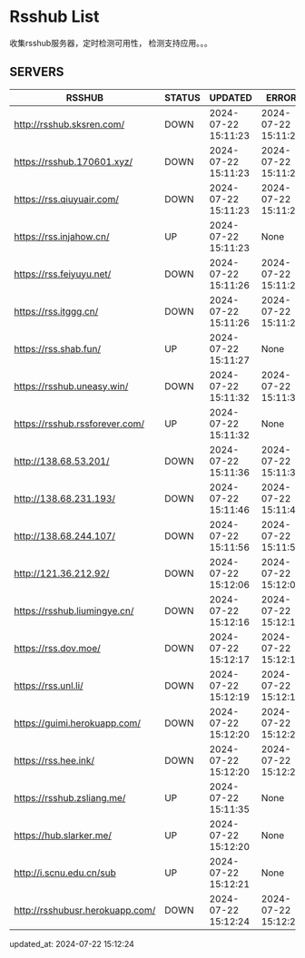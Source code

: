# Rsshub List

收集rsshub服务器，定时检测可用性， 检测支持应用。。。


## SERVERS

|  RSSHUB   | STATUS  | UPDATED  | ERROR  | TWITTER |  
|  ----  | ----  | ----  | ----  | ---- |  
| http://rsshub.sksren.com/ | DOWN | 2024-07-22 15:11:23 | 2024-07-22 15:11:23 |  
| https://rsshub.170601.xyz/ | DOWN | 2024-07-22 15:11:23 | 2024-07-22 15:11:23 |  
| https://rss.qiuyuair.com/ | DOWN | 2024-07-22 15:11:23 | 2024-07-22 15:11:23 |  
| https://rss.injahow.cn/ | UP | 2024-07-22 15:11:23 | None ||  
| https://rss.feiyuyu.net/ | DOWN | 2024-07-22 15:11:26 | 2024-07-22 15:11:26 |  
| https://rss.itggg.cn/ | DOWN | 2024-07-22 15:11:26 | 2024-07-22 15:11:26 |  
| https://rss.shab.fun/ | UP | 2024-07-22 15:11:27 | None ||  
| https://rsshub.uneasy.win/ | DOWN | 2024-07-22 15:11:32 | 2024-07-22 15:11:32 |  
| https://rsshub.rssforever.com/ | UP | 2024-07-22 15:11:32 | None ||  
| http://138.68.53.201/ | DOWN | 2024-07-22 15:11:36 | 2024-07-22 15:11:36 |  
| http://138.68.231.193/ | DOWN | 2024-07-22 15:11:46 | 2024-07-22 15:11:46 |  
| http://138.68.244.107/ | DOWN | 2024-07-22 15:11:56 | 2024-07-22 15:11:56 |  
| http://121.36.212.92/ | DOWN | 2024-07-22 15:12:06 | 2024-07-22 15:12:06 |  
| https://rsshub.liumingye.cn/ | DOWN | 2024-07-22 15:12:16 | 2024-07-22 15:12:16 |  
| https://rss.dov.moe/ | DOWN | 2024-07-22 15:12:17 | 2024-07-22 15:12:17 |  
| https://rss.unl.li/ | DOWN | 2024-07-22 15:12:19 | 2024-07-22 15:12:19 |  
| https://guimi.herokuapp.com/ | DOWN | 2024-07-22 15:12:20 | 2024-07-22 15:12:20 |  
| https://rss.hee.ink/ | DOWN | 2024-07-22 15:12:20 | 2024-07-22 15:12:20 |  
| https://rsshub.zsliang.me/ | UP | 2024-07-22 15:11:35 | None |OK|  
| https://hub.slarker.me/ | UP | 2024-07-22 15:12:20 | None ||  
| http://i.scnu.edu.cn/sub | UP | 2024-07-22 15:12:21 | None ||  
| http://rsshubusr.herokuapp.com/ | DOWN | 2024-07-22 15:12:24 | 2024-07-22 15:12:24 |  
  

updated_at: 2024-07-22 15:12:24  
